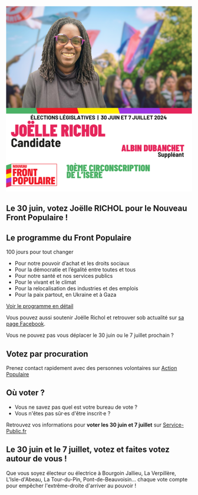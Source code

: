 
<section class="entete">
  <!-- Ci-dessous la photo de votre candidat·e -->
  <img alt="Joëlle Richol candidate pour le Front Populaire le 30 juin" src="./images/Joelle_Richol.png">

<h1>Le 30 juin, votez Joëlle RICHOL pour le Nouveau Front Populaire !</h1>

</section>

<section class="programme">

  <h2>Le programme du Front Populaire</h2>
<span>100 jours pour tout changer</span>

<ul>
  <li>
    Pour notre pouvoir d’achat et les droits sociaux
  </li>
  <li>
    Pour la démocratie et l’égalité entre toutes et tous
  </li>
  <li>
    Pour notre santé et nos services publics
  </li>
  <li>
    Pour le vivant et le climat
  </li>
  <li>
    Pour la relocalisation des industries et des emplois
  </li>
  <li>
    Pour la paix partout, en Ukraine et à Gaza
  </li>
</ul>

  <a href="https://www.nouveaufrontpopulaire.fr/">Voir le programme en détail</a>

</section>

<section class="contact">
  
Vous pouvez aussi soutenir Joëlle Richol et retrouver sob actualité sur <a href="https://www.facebook.com/profile.php?id=61561310660096">sa page Facebook</a>.

</section>

<section class="procuration">

Vous ne pouvez pas vous déplacer le 30 juin ou le 7 juillet prochain ?

<h2>Votez par procuration</h2>

Prenez contact rapidement avec des personnes volontaires sur <a href="https://actionpopulaire.fr/procuration">Action Populaire</a>

</section>

<section class="inscription">

<h2>Où voter ?</h2>

<ul>
<li>Vous ne savez pas quel est votre bureau de vote ?</li>
<li>Vous n'êtes pas sûr·es d'être inscrit·e ?</li>
</ul>

Retrouvez vos informations pour <strong>voter les 30 juin et 7 juillet</strong> sur <a href="https://www.service-public.fr/particuliers/vosdroits/R51788">Service-Public.fr</a>

</section>


<section class="villes">

<h2>Le 30 juin et le 7 juillet, votez et faites votez autour de vous !</h2>

<!-- Ci-dessous listez les villes de votre circonscription pour aider les moteurs de recherche à trouver votre site -->

Que vous soyez électeur ou électrice à Bourgoin Jallieu, La Verpillère, L'Isle-d'Abeau, La Tour-du-Pin, Pont-de-Beauvoisin… chaque vote compte pour empêcher l'extrême-droite d'arriver au pouvoir !

</section>

